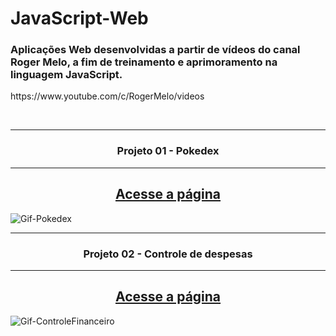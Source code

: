 # JavaScript-Web
<h3>Aplicações Web desenvolvidas a partir de vídeos do canal Roger Melo, a fim de treinamento e aprimoramento na linguagem JavaScript.</h3>
<p>https://www.youtube.com/c/RogerMelo/videos</p>
<br>

<hr>
<h3 align="center">Projeto 01 - Pokedex</h3>
<hr>
<div align="center">
<h2>
<a href="https://marcus-projeto-pokedex.netlify.app/" target="_blank">Acesse a página</a>
</h2>
</div>

![Gif-Pokedex](https://user-images.githubusercontent.com/115600640/197432838-0f7eb537-4043-40b3-bf6b-21dc15f97aaf.gif)

<hr>
<h3 align="center">Projeto 02 - Controle de despesas</h3>
<hr>
<div align="center">
<h2>
<a href="https://marcus-projeto-controlefinanceiro.netlify.app/" target="_blank">Acesse a página</a>
</h2>
</div>

![Gif-ControleFinanceiro](https://user-images.githubusercontent.com/115600640/202512816-4deb456e-227c-43ac-9f0d-cc6c294e0be8.gif)
